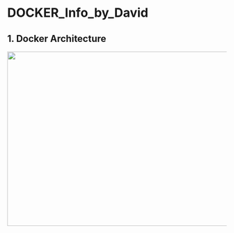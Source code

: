 # DOCKER_Info_by_David
## 1. Docker Architecture
<img  width="560" height="400" src="http://apachebooster.com/kb/wp-content/uploads/2017/09/docker-architecture.png">
